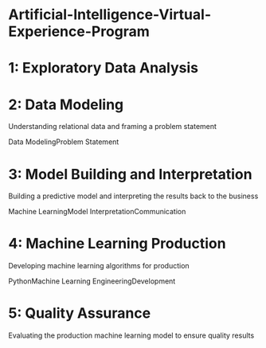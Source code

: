 # Artificial-Intelligence-Virtual-Experience-Program

# 1: Exploratory Data Analysis

# 2: Data Modeling
Understanding relational data and framing a problem statement

Data ModelingProblem Statement

# 3: Model Building and Interpretation

Building a predictive model and interpreting the results back to the business

Machine LearningModel InterpretationCommunication

# 4: Machine Learning Production

Developing machine learning algorithms for production

PythonMachine Learning EngineeringDevelopment

# 5: Quality Assurance

Evaluating the production machine learning model to ensure quality results
